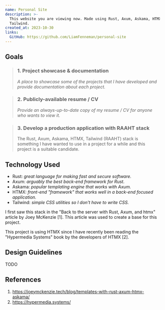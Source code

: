 ```yaml
---
name: Personal Site
description: >-
  This website you are viewing now. Made using Rust, Axum, Askama, HTMX, and
  Tailwind.
created_at: 2023-10-30
links:
  GitHub: https://github.com/LiamFenneman/personal-site
---
```


## Goals

> ### 1. Project showcase & documentation
>
> _A place to showcase some of the projects that I have developed and
> provide documentation about each project._

> ### 2. Publicly-available resume / CV
>
> _Provide an always-up-to-date copy of my resume / CV for anyone who wants to
> view it._

> ### 3. Develop a production application with RAAHT stack
>
> The Rust, Axum, Askama, HTMX, Tailwind (RAAHT) stack is something I have
> wanted to use in a project for a while and this project is a suitable
> candidate.

## Technology Used

- Rust: _great language for making fast and secure software._
- Axum: _arguably the best back-end framework for Rust._
- Askama: _popular templating engine that works with Axum._
- HTMX: _front-end "framework" that works well in a back-end focused
  application._
- Tailwind: _simple CSS utilities so I don't have to write CSS._

I first saw this stack in the "Back to the server with Rust, Axum, and htmx"
article by Joey McKenzie [1]. This article was used to create a base for this
project.

This project is using HTMX since I have recently been reading the "Hypermedia
Systems" book by the developers of HTMX [2].

## Design Guidelines

TODO

## References

1. <https://joeymckenzie.tech/blog/templates-with-rust-axum-htmx-askama/>
1. <https://hypermedia.systems/>
